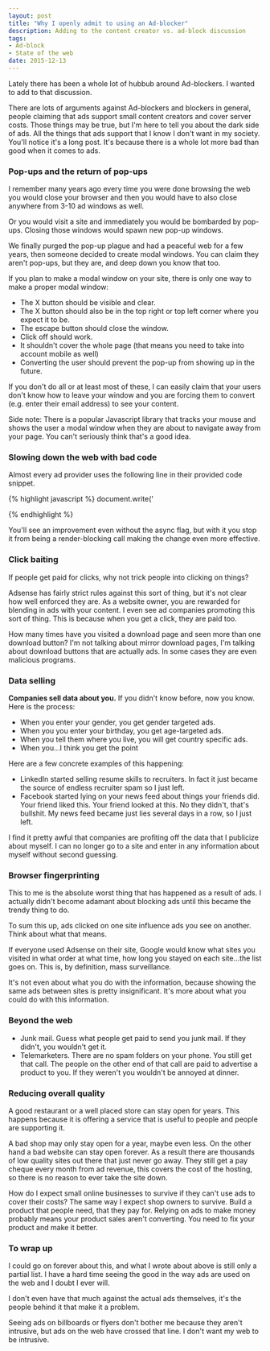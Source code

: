 ```yaml
---
layout: post
title: "Why I openly admit to using an Ad-blocker"
description: Adding to the content creator vs. ad-block discussion
tags:
- Ad-block
- State of the web
date: 2015-12-13
---
```


Lately there has been a whole lot of hubbub around Ad-blockers. I wanted to add to that discussion.

There are lots of arguments against Ad-blockers and blockers in general, people claiming that ads support small content creators and cover server costs. Those things may be true, but I'm here to tell you about the dark side of ads. All the things that ads support that I know I don't want in my society. You'll notice it's a long post. It's because there is a whole lot more bad than good when it comes to ads.

### Pop-ups and the return of pop-ups

I remember many years ago every time you were done browsing the web you would close your browser and then you would have to also close anywhere from 3-10 ad windows as well.

Or you would visit a site and immediately you would be bombarded by pop-ups. Closing those windows would spawn new pop-up windows.

We finally purged the pop-up plague and had a peaceful web for a few years, then someone decided to create modal windows. You can claim they aren't pop-ups, but they are, and deep down you know that too.

If you plan to make a modal window on your site, there is only one way to make a proper modal window:

- The X button should be visible and clear.
- The X button should also be in the top right or top left corner where you expect it to be.
- The escape button should close the window.
- Click off should work.
- It shouldn't cover the whole page (that means you need to take into account mobile as well)
- Converting the user should prevent the pop-up from showing up in the future.

If you don't do all or at least most of these, I can easily claim that your users don't know how to leave your window and you are forcing them to convert (e.g. enter their email address) to see your content.

Side note: There is a popular Javascript library that tracks your mouse and shows the user a modal window when they are about to navigate away from your page. You can't seriously think that's a good idea.

### Slowing down the web with bad code

Almost every ad provider uses the following line in their provided code snippet.

{% highlight javascript %}
document.write('<script src="'+src_file+'" type="text/javascript"></scr' + 'ipt>')
{% endhighlight %}

Why not just write to the DOM directly? Why not make it async? It's definitely not required content. Why slow down load time for no reason? I only see negatives of doing it this way.

{% highlight html %}
<script type="text/javascript" src="src_file.js" async></script>
{% endhighlight %}

You'll see an improvement even without the async flag, but with it you stop it from being a render-blocking call making the change even more effective.

### Click baiting

If people get paid for clicks, why not trick people into clicking on things?

Adsense has fairly strict rules against this sort of thing, but it's not clear how well enforced they are. As a website owner, you are rewarded for blending in ads with your content. I even see ad companies promoting this sort of thing. This is because when you get a click, they are paid too.

How many times have you visited a download page and seen more than one download button? I'm not talking about mirror download pages, I'm talking about download buttons that are actually ads. In some cases they are even malicious programs.

### Data selling

**Companies sell data about you.** If you didn't know before, now you know. Here is the process:

- When you enter your gender, you get gender targeted ads.
- When you you enter your birthday, you get age-targeted ads.
- When you tell them where you live, you will get country specific ads.
- When you…I think you get the point

Here are a few concrete examples of this happening:
- LinkedIn started selling resume skills to recruiters. In fact it just became the source of endless recruiter spam so I just left.
- Facebook started lying on your news feed about things your friends did. Your friend liked this. Your friend looked at this. No they didn't, that's bullshit. My news feed became just lies several days in a row, so I just left.

I find it pretty awful that companies are profiting off the data that I publicize about myself. I can no longer go to a site and enter in any information about myself without second guessing.

### Browser fingerprinting

This to me is the absolute worst thing that has happened as a result of ads. I actually didn't become adamant about blocking ads until this became the trendy thing to do.

To sum this up, ads clicked on one site influence ads you see on another. Think about what that means.

If everyone used Adsense on their site, Google would know what sites you visited in what order at what time, how long you stayed on each site…the list goes on. This is, by definition, mass surveillance.

It's not even about what you do with the information, because showing the same ads between sites is pretty insignificant. It's more about what you could do with this information.

### Beyond the web

- Junk mail. Guess what people get paid to send you junk mail. If they didn't, you wouldn't get it.
- Telemarketers. There are no spam folders on your phone. You still get that call. The people on the other end of that call are paid to advertise a product to you. If they weren't you wouldn't be annoyed at dinner.

### Reducing overall quality

A good restaurant or a well placed store can stay open for years. This happens because it is offering a service that is useful to people and people are supporting it.

A bad shop may only stay open for a year, maybe even less. On the other hand a bad website can stay open forever. As a result there are thousands of low quality sites out there that just never go away. They still get a pay cheque every month from ad revenue, this covers the cost of the hosting, so there is no reason to ever take the site down.

How do I expect small online businesses to survive if they can't use ads to cover their costs? The same way I expect shop owners to survive. Build a product that people need, that they pay for. Relying on ads to make money probably means your product sales aren't converting. You need to fix your product and make it better.

### To wrap up

I could go on forever about this, and what I wrote about above is still only a partial list. I have a hard time seeing the good in the way ads are used on the web and I doubt I ever will.

I don't even have that much against the actual ads themselves, it's the people behind it that make it a problem.

Seeing ads on billboards or flyers don't bother me because they aren't intrusive, but ads on the web have crossed that line. I don't want my web to be intrusive.
